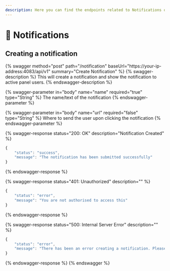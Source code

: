 ```yaml
---
description: Here you can find the endpoints related to Notifications on Controlly
---
```


# 🔔 Notifications

## Creating a notification

{% swagger method="post" path="/notification" baseUrl="https://your-ip-address:4083/api/v1" summary="Create Notification" %}
{% swagger-description %}
This will create a notification and show the notification to active panel users.
{% endswagger-description %}

{% swagger-parameter in="body" name="name" required="true" type="String" %}
The name/text of the notification
{% endswagger-parameter %}

{% swagger-parameter in="body" name="url" required="false" type="String" %}
Where to send the user upon clicking the notification
{% endswagger-parameter %}

{% swagger-response status="200: OK" description="Notification Created" %}
```javascript
{
    "status": "success",
    "message": "The notification has been submitted successfully"
}
```
{% endswagger-response %}

{% swagger-response status="401: Unauthorized" description="" %}
```javascript
{
    "status": "error",
    "message": "You are not authorised to access this"
}
```
{% endswagger-response %}

{% swagger-response status="500: Internal Server Error" description="" %}
```javascript
{
    "status": "error",
    "message": "There has been an error creating a notification. Please check your Controlly Log for information"
}
```
{% endswagger-response %}
{% endswagger %}
